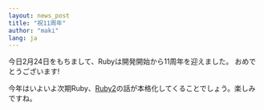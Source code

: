 ```yaml
---
layout: news_post
title: "祝11周年"
author: "maki"
lang: ja
---
```


今日2月24日をもちまして、Rubyは開発開始から11周年を迎えました。 おめでとうございます!

今年はいよいよ次期Ruby、[Ruby2][1]の話が本格化してくることでしょう。楽しみですね。



[1]: http://www.rubyist.net/~matz/slides/rc2003/mgp00009.html 
